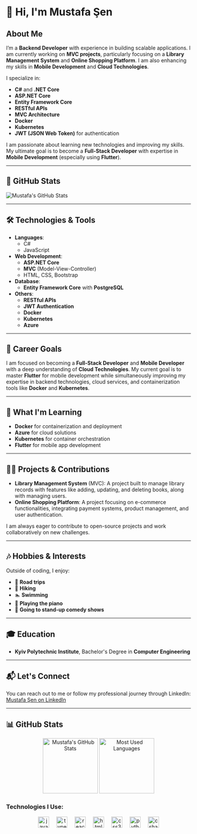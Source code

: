 # 👋 Hi, I'm Mustafa Şen

## About Me
I’m a **Backend Developer** with experience in building scalable applications. I am currently working on **MVC projects**, particularly focusing on a **Library Management System** and **Online Shopping Platform**. I am also enhancing my skills in **Mobile Development** and **Cloud Technologies**.

I specialize in:
- **C#** and **.NET Core**
- **ASP.NET Core**
- **Entity Framework Core**
- **RESTful APIs**
- **MVC Architecture**
- **Docker**
- **Kubernetes**
- **JWT (JSON Web Token)** for authentication

I am passionate about learning new technologies and improving my skills. My ultimate goal is to become a **Full-Stack Developer** with expertise in **Mobile Development** (especially using **Flutter**).

---

## 📄 GitHub Stats

![Mustafa's GitHub Stats](https://github-readme-stats.vercel.app/api?username=senmustafa1nl&show_icons=true&count_private=true&hide=prs&theme=merko)

---

## 🛠️ Technologies & Tools

- **Languages**: 
  - C#
  - JavaScript
- **Web Development**:
  - **ASP.NET Core**
  - **MVC** (Model-View-Controller)
  - HTML, CSS, Bootstrap
- **Database**: 
  - **Entity Framework Core** with **PostgreSQL**
- **Others**:
  - **RESTful APIs**
  - **JWT Authentication**
  - **Docker**
  - **Kubernetes**
  - **Azure**

---

## 🚀 Career Goals
I am focused on becoming a **Full-Stack Developer** and **Mobile Developer** with a deep understanding of **Cloud Technologies**. My current goal is to master **Flutter** for mobile development while simultaneously improving my expertise in backend technologies, cloud services, and containerization tools like **Docker** and **Kubernetes**.

---

## 🌱 What I'm Learning

- **Docker** for containerization and deployment
- **Azure** for cloud solutions
- **Kubernetes** for container orchestration
- **Flutter** for mobile app development

---

## 🧑‍💻 Projects & Contributions

- **Library Management System** (MVC): A project built to manage library records with features like adding, updating, and deleting books, along with managing users.
- **Online Shopping Platform**: A project focusing on e-commerce functionalities, integrating payment systems, product management, and user authentication.

I am always eager to contribute to open-source projects and work collaboratively on new challenges.

---

## 🎶 Hobbies & Interests

Outside of coding, I enjoy:
- 🚗 **Road trips**
- 🥾 **Hiking**
- 🏊 **Swimming**
- 🎹 **Playing the piano**
- 🎤 **Going to stand-up comedy shows**

---

## 🎓 Education

- **Kyiv Polytechnic Institute**, Bachelor's Degree in **Computer Engineering**

---

## 📬 Let's Connect

You can reach out to me or follow my professional journey through LinkedIn:  
[Mustafa Şen on LinkedIn](https://nl.linkedin.com/in/mustafa-şen-33a8a5211)

---

## 📊 GitHub Stats

<div align="center">
  <img src="https://github-readme-stats.vercel.app/api?username=senmustafa1nl&hide_title=false&hide_rank=false&show_icons=true&include_all_commits=true&count_private=true&disable_animations=false&theme=dracula&locale=en&hide_border=false" height="150" alt="Mustafa's GitHub Stats" />
  <img src="https://github-readme-stats.vercel.app/api/top-langs?username=senmustafa1nl&locale=en&hide_title=false&layout=compact&card_width=320&langs_count=5&theme=dracula&hide_border=false" height="150" alt="Most Used Languages" />
</div>

### Technologies I Use:

<div align="center">
  <img src="https://cdn.jsdelivr.net/gh/devicons/devicon/icons/javascript/javascript-original.svg" height="30" alt="javascript logo" />
  <img width="12" />
  <img src="https://cdn.jsdelivr.net/gh/devicons/devicon/icons/typescript/typescript-original.svg" height="30" alt="typescript logo" />
  <img width="12" />
  <img src="https://cdn.jsdelivr.net/gh/devicons/devicon/icons/react/react-original.svg" height="30" alt="react logo" />
  <img width="12" />
  <img src="https://cdn.jsdelivr.net/gh/devicons/devicon/icons/html5/html5-original.svg" height="30" alt="html5 logo" />
  <img width="12" />
  <img src="https://cdn.jsdelivr.net/gh/devicons/devicon/icons/css3/css3-original.svg" height="30" alt="css3 logo" />
  <img width="12" />
  <img src="https://cdn.jsdelivr.net/gh/devicons/devicon/icons/python/python-original.svg" height="30" alt="python logo" />
  <img width="12" />
  <img src="https://cdn.jsdelivr.net/gh/devicons/devicon/icons/csharp/csharp-original.svg" height="30" alt="csharp logo" />
</div>


